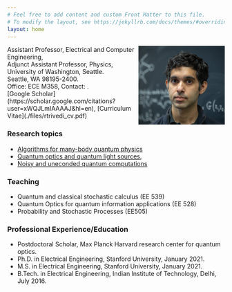 ```yaml
---
# Feel free to add content and custom Front Matter to this file.
# To modify the layout, see https://jekyllrb.com/docs/themes/#overriding-theme-defaults
layout: home
---
```

<img style="float: right;"  src="./files/rahul.jpeg" width="200"/>
Assistant Professor, Electrical and Computer Engineering,<br />
Adjunct Assistant Professor, Physics,<br />
University of Washington, Seattle.<br />
Seattle, WA  98195-2400.<br />
Office: ECE M358, Contact: <rtriv@uw.edu>.<br />
[Google Scholar](https://scholar.google.com/citations?user=xWQJLmIAAAAJ&hl=en),  [Curriculum Vitae](./files/rtrivedi_cv.pdf)
<br />


### Research topics 
- [Algorithms for many-body quantum physics](./research/#FPF)
- [Quantum optics and quantum light sources](./research/#OT),
- [Noisy and uneconded quantum computations](./research/#Thermo)


### Teaching
- Quantum and classical stochastic calculus (EE 539)
- Quantum Optics for quantum information applications (EE 528)
- Probability and Stochastic Processes (EE505)


### Professional Experience/Education
- Postdoctoral Scholar, Max Planck Harvard research center for quantum optics.       
- Ph.D. in Electrical Engineering, Stanford University, January 2021.
- M.S. in Electrical Engineering, Stanford University, January 2021.
- B.Tech. in Electrical Engineering, Indian Institute of Technology, Delhi, July 2016.
